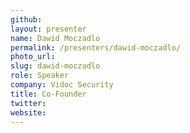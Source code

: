 ```yaml
---
github:
layout: presenter
name: Dawid Moczadlo
permalink: /presenters/dawid-moczadlo/
photo_url:
slug: dawid-moczadlo
role: Speaker
company: Vidoc Security
title: Co-Founder
twitter:
website:
---
```

